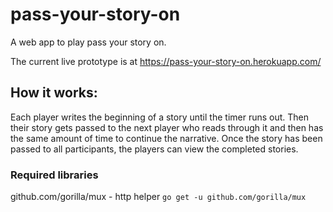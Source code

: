 # pass-your-story-on
A web app to play pass your story on.

The current live prototype is at https://pass-your-story-on.herokuapp.com/

## How it works:

Each player writes the beginning of a story until the timer runs out. Then their story gets passed to the next player who reads through it and then has the same amount of time to continue the narrative. Once the story has been passed to all participants, the players can view the completed stories.

### Required libraries
github.com/gorilla/mux - http helper
```go get -u github.com/gorilla/mux```
